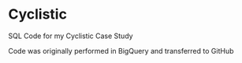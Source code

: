 # Cyclistic
SQL Code for my Cyclistic Case Study

Code was originally performed in BigQuery and transferred to GitHub
